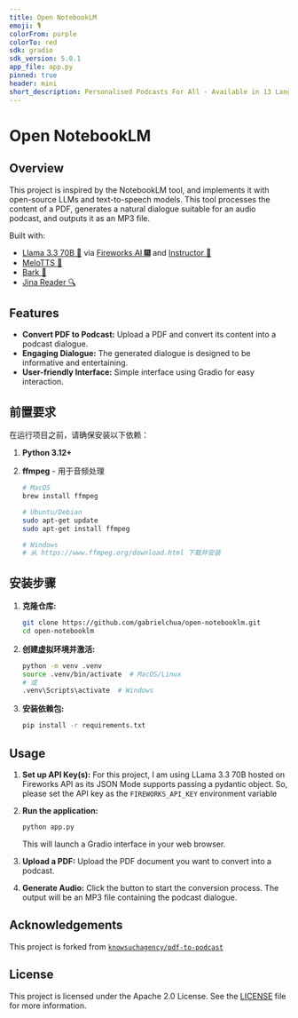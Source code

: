 ```yaml
---
title: Open NotebookLM
emoji: 🎙️
colorFrom: purple
colorTo: red
sdk: gradio
sdk_version: 5.0.1
app_file: app.py
pinned: true
header: mini
short_description: Personalised Podcasts For All - Available in 13 Languages
---
```


# Open NotebookLM

## Overview

This project is inspired by the NotebookLM tool, and implements it with open-source LLMs and text-to-speech models. This tool processes the content of a PDF, generates a natural dialogue suitable for an audio podcast, and outputs it as an MP3 file.

Built with:
- [Llama 3.3 70B 🦙](https://huggingface.co/meta-llama/Llama-3.3-70B-Instruct) via [Fireworks AI 🎆](https://fireworks.ai/) and [Instructor 📐](https://github.com/instructor-ai/instructor) 
- [MeloTTS 🐚](https://huggingface.co/myshell-ai/MeloTTS-English)
- [Bark 🐶](https://huggingface.co/suno/bark)
- [Jina Reader 🔍](https://jina.ai/reader/)

## Features

- **Convert PDF to Podcast:** Upload a PDF and convert its content into a podcast dialogue.
- **Engaging Dialogue:** The generated dialogue is designed to be informative and entertaining.
- **User-friendly Interface:** Simple interface using Gradio for easy interaction.

## 前置要求

在运行项目之前，请确保安装以下依赖：

1. **Python 3.12+**

2. **ffmpeg** - 用于音频处理
   ```bash
   # MacOS
   brew install ffmpeg
   
   # Ubuntu/Debian
   sudo apt-get update
   sudo apt-get install ffmpeg
   
   # Windows
   # 从 https://www.ffmpeg.org/download.html 下载并安装
   ```

## 安装步骤

1. **克隆仓库:**
   ```bash
   git clone https://github.com/gabrielchua/open-notebooklm.git
   cd open-notebooklm
   ```

2. **创建虚拟环境并激活:**
   ```bash
   python -m venv .venv
   source .venv/bin/activate  # MacOS/Linux
   # 或
   .venv\Scripts\activate  # Windows
   ```

3. **安装依赖包:**
   ```bash
   pip install -r requirements.txt
   ```

## Usage

1. **Set up API Key(s):**
   For this project, I am using LLama 3.3 70B hosted on Fireworks API as its JSON Mode supports passing a pydantic object. So, please set the API key as the `FIREWORKS_API_KEY` environment variable

2. **Run the application:**
   ```bash
   python app.py
   ```
   This will launch a Gradio interface in your web browser.

3. **Upload a PDF:**
   Upload the PDF document you want to convert into a podcast.

4. **Generate Audio:**
   Click the button to start the conversion process. The output will be an MP3 file containing the podcast dialogue.

## Acknowledgements

This project is forked from [`knowsuchagency/pdf-to-podcast`](https://github.com/knowsuchagency/pdf-to-podcast)

## License

This project is licensed under the Apache 2.0 License. See the [LICENSE](LICENSE) file for more information.
